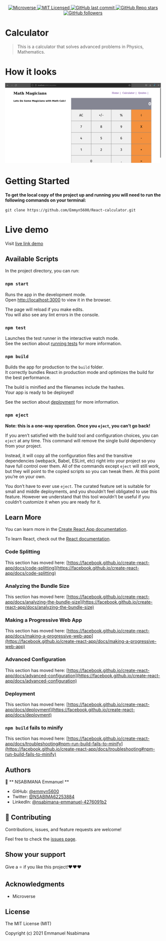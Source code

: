 <p align="center">
  <a href="https://www.microverse.org/">
    <img alt="Microverse" src="https://img.shields.io/badge/-Microverse-blueviolet?style=flat-square">
  </a>
  <a href="https://github.com/Emmyn5600/Todo-App/blob/development/LICENSE">
    <img alt="MIT Licensed" src="https://img.shields.io/github/license/Emmyn5600/Todo-App?style=flat-square">
  </a>
  <a href="https://github.com/Emmyn5600/Todo-App">
    <img alt="GitHub last commit" src="https://img.shields.io/github/last-commit/Emmyn5600/React-calculator/development?color=blue&style=flat-square">
  </a>
   <a href="https://github.com/Emmyn5600/Todo-App">
    <img alt="GitHub Repo stars" src="https://img.shields.io/github/stars/Emmyn5600/React-calculator?color=pink&label=%E2%98%85%20stars%20&style=flat-square">
  </a>
  <a href="https://github.com/Emmyn5600/Todo-App">
    <img alt="GitHub followers" src="https://img.shields.io/github/followers/Emmyn5600?color=yellow&logo=github&style=flat-square">
  </a>
</p>
</p>

# Calculator

> This is a calculator that solves advanced problems in Physics, Mathematics.

# How it looks

![Screenshot](./assets/calc.png)

# Getting Started

**To get the local copy of the project up and running you will need to run the following commands on your terminal:**

`git clone https://github.com/Emmyn5600/React-calculator.git`

# Live demo

Visit [live link demo](https://calculator5600.herokuapp.com/)

## Available Scripts

In the project directory, you can run:

### `npm start`

Runs the app in the development mode.\
Open [http://localhost:3000](http://localhost:3000) to view it in the browser.

The page will reload if you make edits.\
You will also see any lint errors in the console.

### `npm test`

Launches the test runner in the interactive watch mode.\
See the section about [running tests](https://facebook.github.io/create-react-app/docs/running-tests) for more information.

### `npm build`

Builds the app for production to the `build` folder.\
It correctly bundles React in production mode and optimizes the build for the best performance.

The build is minified and the filenames include the hashes.\
Your app is ready to be deployed!

See the section about [deployment](https://facebook.github.io/create-react-app/docs/deployment) for more information.

### `npm eject`

**Note: this is a one-way operation. Once you `eject`, you can’t go back!**

If you aren’t satisfied with the build tool and configuration choices, you can `eject` at any time. This command will remove the single build dependency from your project.

Instead, it will copy all the configuration files and the transitive dependencies (webpack, Babel, ESLint, etc) right into your project so you have full control over them. All of the commands except `eject` will still work, but they will point to the copied scripts so you can tweak them. At this point you’re on your own.

You don’t have to ever use `eject`. The curated feature set is suitable for small and middle deployments, and you shouldn’t feel obligated to use this feature. However we understand that this tool wouldn’t be useful if you couldn’t customize it when you are ready for it.

## Learn More

You can learn more in the [Create React App documentation](https://facebook.github.io/create-react-app/docs/getting-started).

To learn React, check out the [React documentation](https://reactjs.org/).

### Code Splitting

This section has moved here: [https://facebook.github.io/create-react-app/docs/code-splitting](https://facebook.github.io/create-react-app/docs/code-splitting)

### Analyzing the Bundle Size

This section has moved here: [https://facebook.github.io/create-react-app/docs/analyzing-the-bundle-size](https://facebook.github.io/create-react-app/docs/analyzing-the-bundle-size)

### Making a Progressive Web App

This section has moved here: [https://facebook.github.io/create-react-app/docs/making-a-progressive-web-app](https://facebook.github.io/create-react-app/docs/making-a-progressive-web-app)

### Advanced Configuration

This section has moved here: [https://facebook.github.io/create-react-app/docs/advanced-configuration](https://facebook.github.io/create-react-app/docs/advanced-configuration)

### Deployment

This section has moved here: [https://facebook.github.io/create-react-app/docs/deployment](https://facebook.github.io/create-react-app/docs/deployment)

### `npm build` fails to minify

This section has moved here: [https://facebook.github.io/create-react-app/docs/troubleshooting#npm-run-build-fails-to-minify](https://facebook.github.io/create-react-app/docs/troubleshooting#npm-run-build-fails-to-minify)

## Authors

👤 ** NSABIMANA Emmanuel **

- GitHub: [@emmyn5600](https://github.com/Emmyn5600)
- Twitter: [@NSABIMA62253884](https://twitter.com/NSABIMA62253884)
- LinkedIn: [@nsabimana-emmanuel-4276091b2](https://www.linkedin.com/in/nsabimana-emmanuel-4276091b2/)

## 🤝 Contributing

Contributions, issues, and feature requests are welcome!

Feel free to check the [issues page](https://github.com/Emmyn5600/React-calculator/issues).

## Show your support

Give a ⭐️ if you like this project!❤️❤️❤️

## Acknowledgments

- Microverse

## License

The MIT License (MIT)

Copyright (c) 2021 Emmanuel Nsabimana
